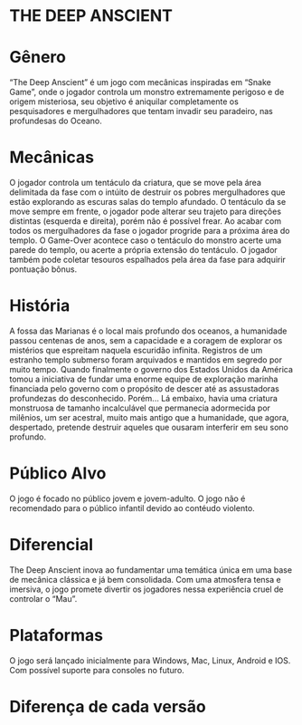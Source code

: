 # THE DEEP ANSCIENT #

# Gênero #
“The Deep Anscient” é um jogo com mecânicas inspiradas em “Snake Game”, onde o jogador controla um monstro extremamente perigoso e de origem misteriosa, seu objetivo é aniquilar completamente os pesquisadores e mergulhadores que tentam invadir seu paradeiro, nas profundesas do Oceano.

# Mecânicas # 
O jogador controla um tentáculo da criatura, que se move pela área delimitada da fase com o intúito de destruir os pobres mergulhadores que estão explorando as escuras salas do templo afundado. O tentáculo da se move sempre em frente, o jogador pode alterar seu trajeto para direções distintas (esquerda e direita), porém não é possível frear. Ao acabar com todos os mergulhadores da fase o jogador progride para a próxima área do templo. O Game-Over acontece caso o tentáculo do monstro acerte uma parede do templo, ou acerte a própria extensão do tentáculo. O jogador também pode coletar tesouros espalhados pela área da fase para adquirir pontuação bônus.

# História #
A fossa das Marianas é o local mais profundo dos oceanos, a humanidade passou centenas de anos, sem a capacidade e a coragem de explorar os mistérios que espreitam naquela escuridão infinita.
Registros de um estranho templo submerso foram arquivados e mantidos em segredo por muito tempo.
Quando finalmente o governo dos Estados Unidos da América tomou a iniciativa de fundar uma enorme equipe de exploração marinha financiada pelo governo com o propósito de descer até as assustadoras profundezas do desconhecido. 
Porém... Lá embaixo, havia uma criatura monstruosa de tamanho incalculável que permanecia adormecida por milênios, um ser acestral, muito mais antigo que a humanidade, que agora, despertado, pretende destruir aqueles que ousaram interferir em seu sono profundo.

# Público Alvo #
O jogo é focado no público jovem e jovem-adulto. O jogo não é recomendado para o público infantil devido ao contéudo violento.


# Diferencial #
The Deep Anscient inova ao fundamentar uma temática única em uma base de mecânica clássica e já bem consolidada. Com uma atmosfera tensa e imersiva, o jogo promete divertir os jogadores nessa experiência cruel de controlar o “Mau”.

# Plataformas #
O jogo será lançado inicialmente para Windows, Mac, Linux, Android e IOS. Com possível suporte para consoles no futuro. 

# Diferença de cada versão #

